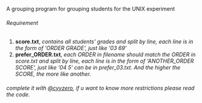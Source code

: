 A grouping program for grouping students for the UNIX experiment

###### Requirement
1. **score.txt**, *contains all students' grades and split by line, each line is in the form of 'ORDER GRADE', just like '03 69'*
1. **prefer_ORDER.txt**, *each ORDER in filename should match the ORDER in score.txt and split by line, each line is in the form of 'ANOTHER_ORDER SCORE', just like '04 5' can be in prefer_03.txt. And the higher the SCORE, the more like another.*

###### complete it with [@cyyzero](https://github.com/cyyzero), if u want to know more restrictions please read the code.
